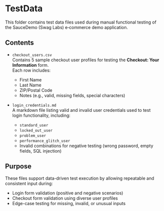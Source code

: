 # TestData

This folder contains test data files used during manual functional testing of the SauceDemo (Swag Labs) e‑commerce demo application.

## Contents

- `checkout_users.csv`  
  Contains 5 sample checkout user profiles for testing the **Checkout: Your Information** form.  
  Each row includes:
  - First Name  
  - Last Name  
  - ZIP/Postal Code  
  - Notes (e.g., valid, missing fields, special characters)

- `login_credentials.md`  
  A markdown file listing valid and invalid user credentials used to test login functionality, including:
  - `standard_user`  
  - `locked_out_user`  
  - `problem_user`  
  - `performance_glitch_user`  
  - Invalid combinations for negative testing (wrong password, empty fields, SQL injection)

## Purpose

These files support data-driven test execution by allowing repeatable and consistent input during:
- Login form validation (positive and negative scenarios)
- Checkout form validation using diverse user profiles
- Edge-case testing for missing, invalid, or unusual inputs